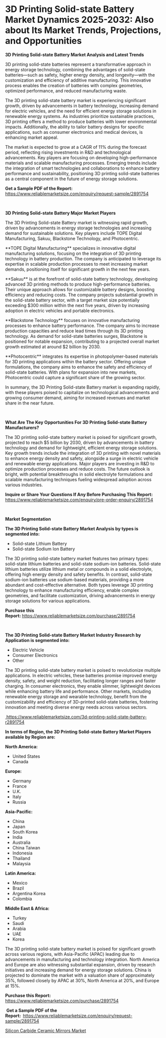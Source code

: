 <p><h1>3D Printing Solid-state Battery Market Dynamics 2025-2032: Also about Its Market Trends, Projections, and Opportunities</h1></p><p><strong>3D Printing Solid-state Battery Market Analysis and Latest Trends</strong></p>
<p><p>3D printing solid-state batteries represent a transformative approach in energy storage technology, combining the advantages of solid-state batteries—such as safety, higher energy density, and longevity—with the customization and efficiency of additive manufacturing. This innovative process enables the creation of batteries with complex geometries, optimized performance, and reduced manufacturing waste.</p><p>The 3D printing solid-state battery market is experiencing significant growth, driven by advancements in battery technology, increasing demand for electric vehicles, and the need for efficient energy storage solutions in renewable energy systems. As industries prioritize sustainable practices, 3D printing offers a method to produce batteries with lower environmental impacts. Additionally, the ability to tailor battery designs for specific applications, such as consumer electronics and medical devices, is enhancing market appeal.</p><p>The market is expected to grow at a CAGR of 11% during the forecast period, reflecting rising investments in R&D and technological advancements. Key players are focusing on developing high-performance materials and scalable manufacturing processes. Emerging trends include the integration of smart technologies and collaborations to enhance battery performance and sustainability, positioning 3D printing solid-state batteries as a central component in the future of energy storage solutions.</p></p>
<p><strong>Get a Sample PDF of the Report:&nbsp;</strong> <a href="https://www.reliablemarketsize.com/enquiry/request-sample/2891754?utm_campaign=2759&utm_medium=2&utm_source=Github&utm_content=ia&utm_term=14032025&utm_id=3d-printing-solid-state-battery">https://www.reliablemarketsize.com/enquiry/request-sample/2891754</a></p>
<p>&nbsp;</p>
<p><strong>3D Printing Solid-state Battery Major Market Players</strong></p>
<p><p>The 3D Printing Solid-state Battery market is witnessing rapid growth, driven by advancements in energy storage technologies and increasing demand for sustainable solutions. Key players include TOPE Digital Manufacturing, Sakuu, Blackstone Technology, and Photocentric.</p><p>**TOPE Digital Manufacturing** specializes in innovative digital manufacturing solutions, focusing on the integration of 3D printing technology in battery production. The company is anticipated to leverage its expertise in scalable production processes to meet increasing market demands, positioning itself for significant growth in the next few years.</p><p>**Sakuu** is at the forefront of solid-state battery technology, developing advanced 3D printing methods to produce high-performance batteries. Their unique approach allows for customizable battery designs, boosting efficiency and reducing costs. The company projects substantial growth in the solid-state battery sector, with a target market size potentially exceeding $300 million within the next five years, driven by increasing adoption in electric vehicles and portable electronics.</p><p>**Blackstone Technology** focuses on innovative manufacturing processes to enhance battery performance. The company aims to increase production capacities and reduce lead times through its 3D printing technology. As demand for solid-state batteries surges, Blackstone is positioned for notable expansion, contributing to a projected overall market growth estimated at around $2 billion by 2030.</p><p>**Photocentric** integrates its expertise in photopolymer-based materials for 3D printing applications within the battery sector. Offering unique formulations, the company aims to enhance the safety and efficiency of solid-state batteries. With plans for expansion into new markets, Photocentric could capture a significant share of the growing sector.</p><p>In summary, the 3D Printing Solid-state Battery market is expanding rapidly, with these players poised to capitalize on technological advancements and growing consumer demand, aiming for increased revenues and market share in the near future.</p></p>
<p>&nbsp;</p>
<p><strong>What Are The Key Opportunities For 3D Printing Solid-state Battery Manufacturers?</strong></p>
<p><p>The 3D printing solid-state battery market is poised for significant growth, projected to reach $5 billion by 2030, driven by advancements in battery technology and demand for lightweight, efficient energy storage solutions. Key growth trends include the integration of 3D printing with novel materials to enhance energy density and safety, alongside a surge in electric vehicle and renewable energy applications. Major players are investing in R&D to optimize production processes and reduce costs. The future outlook is bright, with potential breakthroughs in solid electrolyte formulations and scalable manufacturing techniques fueling widespread adoption across various industries.</p></p>
<p><strong>Inquire or Share Your Questions If Any Before Purchasing This Report:</strong> <a href="https://www.reliablemarketsize.com/enquiry/pre-order-enquiry/2891754?utm_campaign=2759&utm_medium=2&utm_source=Github&utm_content=ia&utm_term=14032025&utm_id=3d-printing-solid-state-battery">https://www.reliablemarketsize.com/enquiry/pre-order-enquiry/2891754</a></p>
<p>&nbsp;</p>
<p><strong>Market Segmentation</strong></p>
<p><strong>The 3D Printing Solid-state Battery Market Analysis by types is segmented into:</strong></p>
<p><ul><li>Solid-state Lithium Battery</li><li>Solid-state Sodium Ion Battery</li></ul></p>
<p><p>The 3D printing solid-state battery market features two primary types: solid-state lithium batteries and solid-state sodium-ion batteries. Solid-state lithium batteries utilize lithium metal or compounds in a solid electrolyte, offering high energy density and safety benefits. In contrast, solid-state sodium-ion batteries use sodium-based materials, providing a more abundant and cost-effective alternative. Both types leverage 3D printing technology to enhance manufacturing efficiency, enable complex geometries, and facilitate customization, driving advancements in energy storage solutions for various applications.</p></p>
<p><strong>Purchase this Report:&nbsp;</strong><a href="https://www.reliablemarketsize.com/purchase/2891754?utm_campaign=2759&utm_medium=2&utm_source=Github&utm_content=ia&utm_term=14032025&utm_id=3d-printing-solid-state-battery">https://www.reliablemarketsize.com/purchase/2891754</a></p>
<p>&nbsp;</p>
<p><strong>The 3D Printing Solid-state Battery Market Industry Research by Application is segmented into:</strong></p>
<p><ul><li>Electric Vehicle</li><li>Consumer Electronics</li><li>Other</li></ul></p>
<p><p>The 3D printing solid-state battery market is poised to revolutionize multiple applications. In electric vehicles, these batteries promise improved energy density, safety, and weight reduction, facilitating longer ranges and faster charging. In consumer electronics, they enable slimmer, lightweight devices while enhancing battery life and performance. Other markets, including renewable energy storage and wearable technology, benefit from the customizability and efficiency of 3D-printed solid-state batteries, fostering innovation and meeting diverse energy needs across various sectors.</p></p>
<p><a href="https://www.reliablemarketsize.com/3d-printing-solid-state-battery-r2891754?utm_campaign=2759&utm_medium=2&utm_source=Github&utm_content=ia&utm_term=14032025&utm_id=3d-printing-solid-state-battery">&nbsp;https://www.reliablemarketsize.com/3d-printing-solid-state-battery-r2891754</a></p>
<p><strong>In terms of Region, the 3D Printing Solid-state Battery Market Players available by Region are:</strong></p>
<p>
    <p> <strong> North America: </strong>
        <ul>
            <li>United States</li>
            <li>Canada</li>
        </ul>
        </p> 
    <p> <strong> Europe: </strong>
        <ul>
            <li>Germany</li>
            <li>France</li>
            <li>U.K.</li>
            <li>Italy</li>
            <li>Russia</li>
        </ul>
        </p> 
    <p> <strong> Asia-Pacific: </strong>
        <ul>
            <li>China</li>
            <li>Japan</li>
            <li>South Korea</li>
            <li>India</li>
            <li>Australia</li>
            <li>China Taiwan</li>
            <li>Indonesia</li>
            <li>Thailand</li>
            <li>Malaysia</li>
        </ul>
        </p> 
    <p> <strong> Latin America: </strong>
        <ul>
            <li>Mexico</li>
            <li>Brazil</li>
            <li>Argentina Korea</li>
            <li>Colombia</li>
        </ul>
        </p> 
    <p> <strong> Middle East & Africa: </strong>
        <ul>
            <li>Turkey</li>
            <li>Saudi</li>
            <li>Arabia</li>
            <li>UAE</li>
            <li>Korea</li>
        </ul>
    </p>
    </p>
<p><p>The 3D printing solid-state battery market is poised for significant growth across various regions, with Asia-Pacific (APAC) leading due to advancements in manufacturing and technology integration. North America and Europe are also witnessing substantial expansion, driven by research initiatives and increasing demand for energy storage solutions. China is projected to dominate the market with a valuation share of approximately 35%, followed closely by APAC at 30%, North America at 20%, and Europe at 15%.</p></p>
<p><strong>Purchase this Report: </strong><a href="https://www.reliablemarketsize.com/purchase/2891754?utm_campaign=2759&utm_medium=2&utm_source=Github&utm_content=ia&utm_term=14032025&utm_id=3d-printing-solid-state-battery">https://www.reliablemarketsize.com/purchase/2891754</a></p>
<p>&nbsp;<strong>Get a Sample PDF of the Report:&nbsp;&nbsp;</strong><a href="https://www.reliablemarketsize.com/enquiry/request-sample/2891754?utm_campaign=2759&utm_medium=2&utm_source=Github&utm_content=ia&utm_term=14032025&utm_id=3d-printing-solid-state-battery">https://www.reliablemarketsize.com/enquiry/request-sample/2891754</a></p>
<p><strong></strong></p>
<p><p><a href="https://github.com/meuskocov/Market-Research-Report-List-1/blob/main/silicon-carbide-ceramic-mirrors-market.md?utm_campaign=2759&utm_medium=2&utm_source=Github&utm_content=ia&utm_term=14032025&utm_id=3d-printing-solid-state-battery">Silicon Carbide Ceramic Mirrors Market</a></p></p>